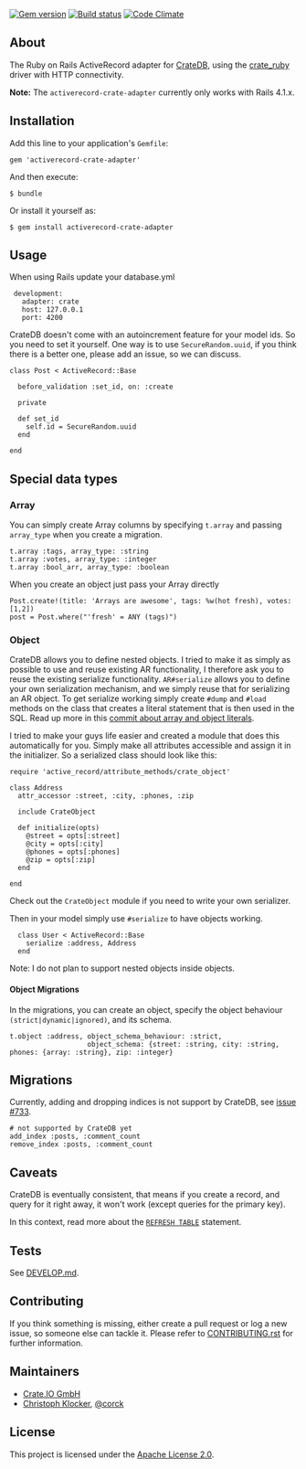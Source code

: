 [![Gem version](https://badge.fury.io/rb/activerecord-crate-adapter.svg)](https://rubygems.org/gems/activerecord-crate-adapter)
[![Build status](https://github.com/crate/activerecord-crate-adapter/actions/workflows/tests.yml/badge.svg)](https://github.com/crate/activerecord-crate-adapter/actions/workflows/tests.yml)
[![Code Climate](https://codeclimate.com/github/crate/activerecord-crate-adapter.png)](https://codeclimate.com/github/crate/activerecord-crate-adapter)


## About

The Ruby on Rails ActiveRecord adapter for [CrateDB],
using the [crate_ruby] driver with HTTP connectivity.

**Note:** The `activerecord-crate-adapter` currently only works with Rails 4.1.x.


## Installation

Add this line to your application's `Gemfile`:

    gem 'activerecord-crate-adapter'

And then execute:

    $ bundle

Or install it yourself as:

    $ gem install activerecord-crate-adapter

## Usage

When using Rails update your database.yml

     development:
       adapter: crate
       host: 127.0.0.1
       port: 4200

CrateDB doesn't come with an autoincrement feature for your model ids. So you need to set
it yourself. One way is to use `SecureRandom.uuid`, if you think there is a better one,
please add an issue, so we can discuss.

    class Post < ActiveRecord::Base

      before_validation :set_id, on: :create

      private

      def set_id
        self.id = SecureRandom.uuid
      end

    end

## Special data types

### Array
You can simply create Array columns by specifying `t.array` and passing `array_type` when you create a migration.

    t.array :tags, array_type: :string
    t.array :votes, array_type: :integer
    t.array :bool_arr, array_type: :boolean

When you create an object just pass your Array directly

    Post.create!(title: 'Arrays are awesome', tags: %w(hot fresh), votes: [1,2])
    post = Post.where("'fresh' = ANY (tags)")

### Object
CrateDB allows you to define nested objects. I tried to make it as simply as possible to use and reuse existing AR functionality,
I therefore ask you to reuse the existing serialize functionality. `AR#serialize` allows you to define your own serialization
mechanism, and we simply reuse that for serializing an AR object. To get serialize working simply create `#dump` and `#load` methods
on the class that creates a literal statement that is then used in the SQL. Read up more in this [commit about array and object literals].

I tried to make your guys life easier and created a module that does this automatically for you. Simply make all attributes accessible
and assign it in the initializer. So a serialized class should look like this:

    require 'active_record/attribute_methods/crate_object'

    class Address
      attr_accessor :street, :city, :phones, :zip

      include CrateObject

      def initialize(opts)
        @street = opts[:street]
        @city = opts[:city]
        @phones = opts[:phones]
        @zip = opts[:zip]
      end

    end

Check out the `CrateObject` module if you need to write your own serializer.

Then in your model simply use `#serialize` to have objects working.

      class User < ActiveRecord::Base
        serialize :address, Address
      end

Note: I do not plan to support nested objects inside objects.

#### Object Migrations

In the migrations, you can create an object, specify the object behaviour 
`(strict|dynamic|ignored)`, and its schema.

    t.object :address, object_schema_behaviour: :strict,
                       object_schema: {street: :string, city: :string, phones: {array: :string}, zip: :integer}



## Migrations

Currently, adding and dropping indices is not support by CrateDB, see [issue #733].

    # not supported by CrateDB yet
    add_index :posts, :comment_count
    remove_index :posts, :comment_count


## Caveats

CrateDB is eventually consistent, that means if you create a record, and query
for it right away, it won't work (except queries for the primary key).

In this context, read more about the [`REFRESH TABLE`] statement.

## Tests

See [DEVELOP.md](DEVELOP.md).


## Contributing

If you think something is missing, either create a pull request
or log a new issue, so someone else can tackle it.
Please refer to [CONTRIBUTING.rst](CONTRIBUTING.rst) for further information.

## Maintainers

* [Crate.IO GmbH](https://crate.io)
* [Christoph Klocker](http://vedanova.com), [@corck](https://twitter.com/corck)

## License

This project is licensed under the [Apache License 2.0].


[Apache License 2.0]: https://github.com/crate/activerecord-crate-adapter/blob/master/LICENSE
[commit about array and object literals]: https://github.com/crate/crate/commit/16a3d4b3f2
[CrateDB]: https://github.com/crate/crate
[crate_ruby]: https://github.com/crate/crate_ruby
[issue #733]: https://github.com/crate/crate/issues/733
[`REFRESH TABLE`]: https://crate.io/docs/crate/reference/en/latest/general/dql/refresh.html
